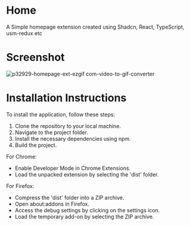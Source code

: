 # Home
A Simple homepage extension created using Shadcn, React, TypeScript, usm-redux etc

# Screenshot

![p32929-homepage-ext-ezgif com-video-to-gif-converter](https://github.com/p32929/Home/assets/6418354/c14a39e8-6bd7-4fbc-8444-74b08f241ef8)


# Installation Instructions
To install the application, follow these steps:
1. Clone the repository to your local machine.
2. Navigate to the project folder.
3. Install the necessary dependencies using npm.
4. Build the project.

For Chrome:

- Enable Developer Mode in Chrome Extensions.
- Load the unpacked extension by selecting the 'dist' folder.

For Firefox:

- Compress the 'dist' folder into a ZIP archive.
- Open about:addons in Firefox.
- Access the debug settings by clicking on the settings icon.
- Load the temporary add-on by selecting the ZIP archive.

